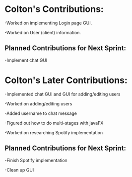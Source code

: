 # Colton's Contributions:
-Worked on implementing Login page GUI. 

-Worked on User (client) information.



## Planned Contributions for Next Sprint:
-Implement chat GUI


# Colton's Later Contributions:
-Implemented chat GUI and GUI for adding/editing users 

-Worked on adding/editing users

-Added username to chat message

-Figured out how to do multi-stages with javaFX

-Worked on researching Spotify implementation


## Planned Contributions for Next Sprint:
-Finish Spotify implementation

-Clean up GUI
